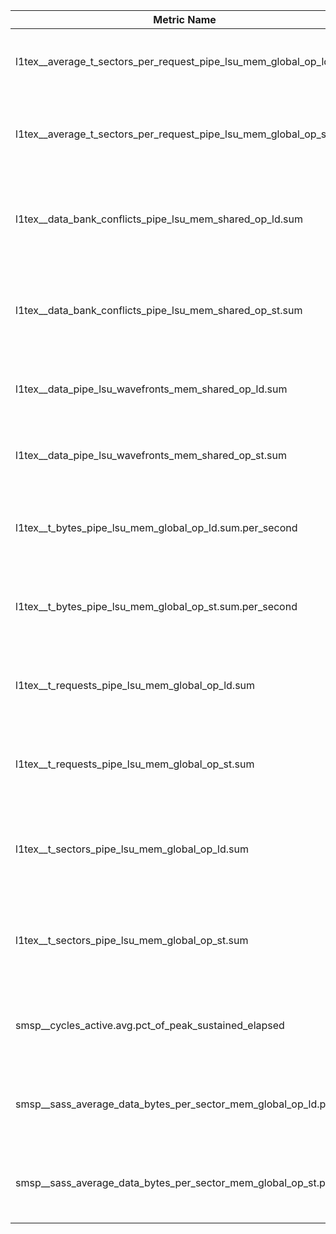 | **Metric Name**                                                 | **Description**                                              | **Metric Unit** | **Task 1**                      | **Task 2**                      | **Task 3**                      |
|------------------------------------------------------------------|--------------------------------------------------------------|----------------|---------------------------------|---------------------------------|---------------------------------|
| l1tex__average_t_sectors_per_request_pipe_lsu_mem_global_op_ld.ratio | Average sectors per load request from global memory           | sector/request | 32                              | 8                               | 8                               |
| l1tex__average_t_sectors_per_request_pipe_lsu_mem_global_op_st.ratio | Average sectors per store request to global memory            | sector/request | 8                               | 8                               | 8                               |
| l1tex__data_bank_conflicts_pipe_lsu_mem_shared_op_ld.sum         | Number of shared memory bank conflicts during load operations | -              | 0                               | 15,792,947                      | 0                               |
| l1tex__data_bank_conflicts_pipe_lsu_mem_shared_op_st.sum         | Number of shared memory bank conflicts during store operations| -              | 0                               | 150,009                         | 87,091                          |
| l1tex__data_pipe_lsu_wavefronts_mem_shared_op_ld.sum             | Number of load wavefronts in shared memory                    | -              | 0                               | 16,841,523                      | 1,048,576                       |
| l1tex__data_pipe_lsu_wavefronts_mem_shared_op_st.sum             | Number of store wavefronts in shared memory                   | -              | 0                               | 1,198,585                       | 1,135,667                       |
| l1tex__t_bytes_pipe_lsu_mem_global_op_ld.sum.per_second          | Global memory load bandwidth (bytes per second)               | Gbyte/s        | 1.28                            | 328.40                          | 336.08                          |
| l1tex__t_bytes_pipe_lsu_mem_global_op_st.sum.per_second          | Global memory store bandwidth (bytes per second)              | Gbyte/s        | 321.23                          | 328.40                          | 336.08                          |
| l1tex__t_requests_pipe_lsu_mem_global_op_ld.sum                  | Total number of global memory load requests                   | request        | 524,288                         | 524,288                         | 524,288                         |
| l1tex__t_requests_pipe_lsu_mem_global_op_st.sum                  | Total number of global memory store requests                  | request        | 524,288                         | 524,288                         | 524,288                         |
| l1tex__t_sectors_pipe_lsu_mem_global_op_ld.sum                   | Total number of sectors accessed for global memory loads      | sector         | 16,777,216                      | 4,194,304                       | 4,194,304                       |
| l1tex__t_sectors_pipe_lsu_mem_global_op_st.sum                   | Total number of sectors accessed for global memory stores     | sector         | 4,194,304                       | 4,194,304                       | 4,194,304                       |
| smsp__cycles_active.avg.pct_of_peak_sustained_elapsed            | Percentage of peak performance sustained by active cycles     | %              | 90.81                           | 90.58                           | 90.41                           |
| smsp__sass_average_data_bytes_per_sector_mem_global_op_ld.pct    | Percentage of maximum data bytes per sector for global loads  | %              | 25                              | 100                             | 100                             |
| smsp__sass_average_data_bytes_per_sector_mem_global_op_st.pct    | Percentage of maximum data bytes per sector for global stores | %              | 100                             | 100                             | 100                             |
